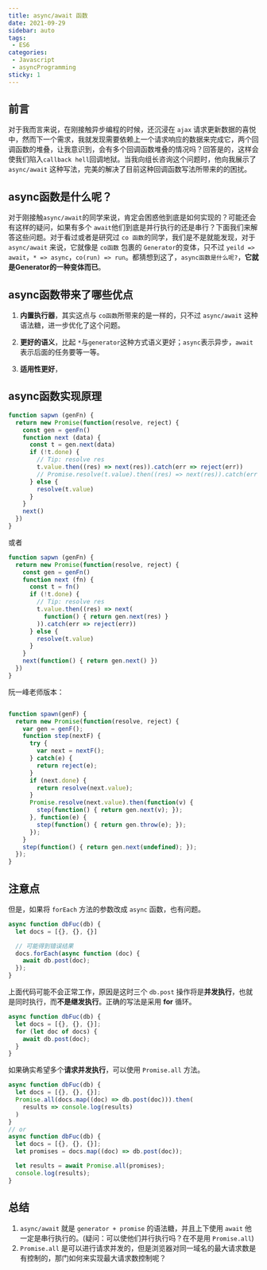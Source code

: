 ```yaml
---
title: async/await 函数
date: 2021-09-29
sidebar: auto
tags: 
 - ES6
categories:
 - Javascript
 - asyncProgramming
sticky: 1
---
```


## 前言

对于我而言来说，在刚接触异步编程的时候，还沉浸在 `ajax` 请求更新数据的喜悦中，然而下一个需求，我就发现需要依赖上一个请求响应的数据来完成它，两个回调函数的堆叠，让我意识到，会有多个回调函数堆叠的情况吗？回答是的，这样会使我们陷入`callback hell`回调地狱。当我向组长咨询这个问题时，他向我展示了 `async/await` 这种写法，完美的解决了目前这种回调函数写法所带来的的困扰。


## async函数是什么呢？

对于刚接触`async/await`的同学来说，肯定会困惑他到底是如何实现的？可能还会有这样的疑问，如果有多个 `await`他们到底是并行执行的还是串行？下面我们来解答这些问题。对于看过或者是研究过 `co 函数`的同学，我们是不是就能发现，对于 `async/await` 来说，它就像是 `co函数` 包裹的 `Generator`的变体，只不过 `yeild => await`，`* => async`，`co(run) => run`。都猜想到这了，`async函数是什么呢?`，**它就是Generator的一种变体而已**。

## async函数带来了哪些优点

1. **内置执行器**，其实这点与 `co函数`所带来的是一样的，只不过 `async/await` 这种语法糖，进一步优化了这个问题。

2. **更好的语义**，比起 `*`与`generator`这种方式语义更好；`async`表示异步，`await`表示后面的任务要等一等。

3. **适用性更好**，

## async函数实现原理

```js
function sapwn (genFn) {
  return new Promise(function(resolve, reject) {
    const gen = genFn()
    function next (data) {
      const t = gen.next(data)
      if (!t.done) {
        // Tip: resolve res
        t.value.then((res) => next(res)).catch(err => reject(err))
        // Promise.resolve(t.value).then((res) => next(res)).catch(err => reject(err))
      } else {
        resolve(t.value)
      }
    }
    next()
  })
}
```
或者

```js
function sapwn (genFn) {
  return new Promise(function(resolve, reject) {
    const gen = genFn()
    function next (fn) {
      const t = fn()
      if (!t.done) {
        // Tip: resolve res
        t.value.then((res) => next(
          function() { return gen.next(res) }
        )).catch(err => reject(err))
      } else {
        resolve(t.value)
      }
    }
    next(function() { return gen.next() })
  })
}
```

阮一峰老师版本：

```js

function spawn(genF) {
  return new Promise(function(resolve, reject) {
    var gen = genF();
    function step(nextF) {
      try {
        var next = nextF();
      } catch(e) {
        return reject(e); 
      }
      if (next.done) {
        return resolve(next.value);
      } 
      Promise.resolve(next.value).then(function(v) {
        step(function() { return gen.next(v); });      
      }, function(e) {
        step(function() { return gen.throw(e); });
      });
    }
    step(function() { return gen.next(undefined); });
  });
}
```

## 注意点

但是，如果将 `forEach` 方法的参数改成 `async` 函数，也有问题。

```js
async function dbFuc(db) {
  let docs = [{}, {}, {}]

  // 可能得到错误结果
  docs.forEach(async function (doc) {
    await db.post(doc);
  });
}
```
上面代码可能不会正常工作，原因是这时三个 `db.post` 操作将是**并发执行**，也就是同时执行，而**不是继发执行**。正确的写法是采用 **for** 循环。
<!-- Why -->

```js
async function dbFuc(db) {
  let docs = [{}, {}, {}];
  for (let doc of docs) {
    await db.post(doc);
  }
}
```
如果确实希望多个**请求并发执行**，可以使用 `Promise.all` 方法。

```js
async function dbFuc(db) {
  let docs = [{}, {}, {}];
  Promise.all(docs.map((doc) => db.post(doc))).then(
    results => console.log(results)
  )
}
// or
async function dbFuc(db) {
  let docs = [{}, {}, {}];
  let promises = docs.map((doc) => db.post(doc));

  let results = await Promise.all(promises);
  console.log(results);
}
```

## 总结 

1. `async/await` 就是 `generator + promise` 的语法糖，并且上下使用 `await` 他一定是串行执行的。(疑问：可以使他们并行执行吗？在不是用 `Promise.all`)
2. `Promise.all` 是可以进行请求并发的，但是浏览器对同一域名的最大请求数是有控制的，那门如何来实现最大请求数控制呢？

